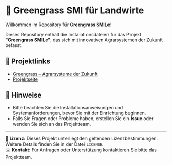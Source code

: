 # 🌿 Greengrass SMI für Landwirte

Willkommen im Repository für **Greengrass SMILe**!  

Dieses Repository enthält die Installationsdateien für das Projekt **"Greengrass SMILe"**, das sich mit innovativen Agrarsystemen der Zukunft befasst.

## 🔗 Projektlinks
- [Greengrass – Agrarsysteme der Zukunft](https://agrarsysteme-der-zukunft.de/konsortien/greengrass)  
- [Projektseite](https://www.greengrass-project.de/)

## 📌 Hinweise
- Bitte beachten Sie die Installationsanweisungen und Systemanforderungen, bevor Sie mit der Einrichtung beginnen.
- Falls Sie Fragen oder Probleme haben, erstellen Sie ein **Issue** oder wenden Sie sich an das Projektteam.

---

📄 **Lizenz:** Dieses Projekt unterliegt den geltenden Lizenzbestimmungen. Weitere Details finden Sie in der Datei `LICENSE`.  
✉️ **Kontakt:** Für Anfragen oder Unterstützung kontaktieren Sie bitte das Projektteam.
